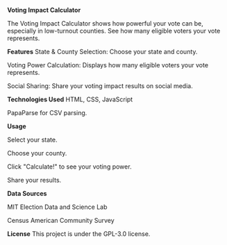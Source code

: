 **Voting Impact Calculator**

The Voting Impact Calculator shows how powerful your vote can be, especially in low-turnout counties. See how many eligible voters your vote represents.

**Features**
State & County Selection: Choose your state and county.

Voting Power Calculation: Displays how many eligible voters your vote represents.

Social Sharing: Share your voting impact results on social media.

**Technologies Used**
HTML, CSS, JavaScript

PapaParse for CSV parsing.

**Usage**

Select your state.

Choose your county.

Click "Calculate!" to see your voting power.

Share your results.

**Data Sources**

MIT Election Data and Science Lab

Census American Community Survey 

**License**
This project is under the GPL-3.0 license.



